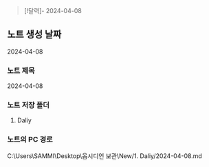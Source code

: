 


> [!달력]-
> 2024-04-08


## 노트 생성 날짜
2024-04-08


### 노트 제목
2024-04-08


### 노트 저장 폴더
1. Daliy

### 노트의 PC 경로
C:\Users\SAMMI\Desktop\옵시디언 보관\New/1. Daliy/2024-04-08.md

